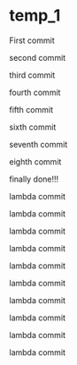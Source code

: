 # temp_1

First commit

second commit

third commit

fourth commit

fifth commit

sixth commit

seventh commit

eighth commit

finally done!!!

lambda commit

lambda commit

lambda commit

lambda commit

lambda commit

lambda commit

lambda commit

lambda commit

lambda commit

lambda commit
